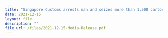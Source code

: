 ```yaml
---
title: "Singapore Customs arrests man and seizes more than 1,500 cartons of duty-unpaid cigarettes "
date: 2021-12-15
layout: file
description: ""
file_url: /files/2021-12-15-Media-Release.pdf
---
```

